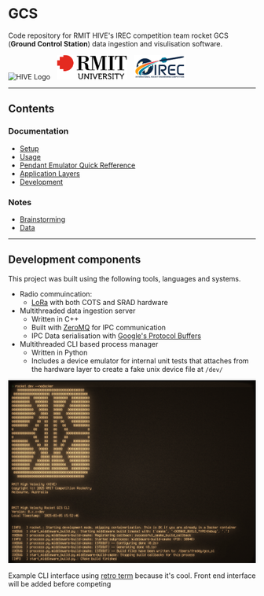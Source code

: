 # GCS

Code repository for RMIT HIVE's IREC competition team rocket GCS (**Ground Control Station**) data ingestion and visulisation software.

<!-- TODO Make a monochrome png for logos -->

<img src="docs/assets/hive-logo.png" alt="HIVE Logo" style="height:50px; width:auto;">
<img src="docs/assets/RMIT_University_Logo.png" alt="RMIT Logo" style="height:50px; width:auto; padding-left:10px">
<img src="docs/assets/irec.jpg" alt="RMIT Logo" style="height:50px; width:auto; padding-left:10px">

---

<!-- https://github.com/Ileriayo/markdown-badges -->

## Contents

### Documentation

- [Setup](docs/setup.md)
- [Usage](docs/usage.md)
- [Pendant Emulator Quick Refference](docs/pendant_emulator.md)
- [Application Layers](docs/application_layers.md)
- [Development](docs/development.md)

### Notes

- [Brainstorming](notes/brainstorming.md)
- [Data](notes/data.md)

---

## Development components

This project was built using the following tools, languages and systems.

- Radio commuincation:
    - [LoRa](https://en.wikipedia.org/wiki/LoRa) with both COTS and SRAD hardware
- Multithreaded data ingestion server
    - Written in C++
    - Built with [ZeroMQ](https://zeromq.org/) for IPC communication
    - IPC Data serialisation with [Google's Protocol Buffers](https://protobuf.dev/)
- Multithreaded CLI based process manager
    - Written in Python
    - Includes a device emulator for internal unit tests that attaches from the hardware layer to create a fake unix device file at `/dev/`


![CLI interface](docs/assets/cli.png)

Example CLI interface using [retro term](https://github.com/Swordfish90/cool-retro-term) because it's cool. Front end interface will be added before competing
